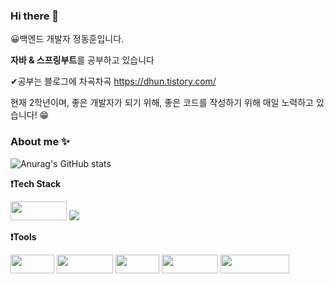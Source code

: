 
<!---
dhun0103/dhun0103 is a ✨ special ✨ repository because its `README.md` (this file) appears on your GitHub profile.
You can click the Preview link to take a look at your changes.
--->


### Hi there 👋

😀백엔드 개발자 정동훈입니다.

 **자바 & 스프링부트**를 공부하고 있습니다
<div>
 
 ✔공부는 블로그에 차곡차곡
 https://dhun.tistory.com/

 현재 2학년이며, 좋은 개발자가 되기 위해, 좋은 코드를 작성하기 위해 매일 노력하고 있습니다! 😁

 ### About me ✨

 
 ![Anurag's GitHub stats](https://github-readme-stats.vercel.app/api?username=dhun0103&show_icons=true&theme=dracula) 


<!---
 ![Top Langs](https://github-readme-stats.vercel.app/api/top-langs/?username=dhun0103&layout=compact&theme=tokyonight)
dhun0103/dhun0103 is a ✨ special ✨ repository because its `README.md` (this file) appears on your GitHub profile.
You can click the Preview link to take a look at your changes.
--->

  
**❗Tech Stack**
<p></p>


 <img src= "https://img.shields.io/badge/java-%23ED8B00.svg?style=for-the-badge&logo=java&logoColor=white" width="90" height="30"/>
 <!-- <img src= "https://img.shields.io/badge/spring-%236DB33F.svg?style=for-the-badge&logo=spring&logoColor=white" width="100" height="30"/> -->
 <img src="https://img.shields.io/badge/Springboot-6DB33F?style=for-the-badge&logo=Springboot&logoColor=white">
<div>
  
**❗Tools**
  <p></p>
  <p>
  <img src= "https://img.shields.io/badge/AWS-%23FF9900.svg?style=for-the-badge&logo=amazon-aws&logoColor=white" width="70" height="30"/>
<img src= "https://img.shields.io/badge/Slack-4A154B?style=for-the-badge&logo=slack&logoColor=white" width="90" height="30"/>
<img src= "https://img.shields.io/badge/git-%23F05033.svg?style=for-the-badge&logo=git&logoColor=white" width="70" height="30"/>
<img src= "https://img.shields.io/badge/github-%23121011.svg?style=for-the-badge&logo=github&logoColor=white" width="90" height="30"/>
   <img src= "https://img.shields.io/badge/IntelliJIDEA-000000.svg?style=for-the-badge&logo=intellij-idea&logoColor=white" width="110" height="30"/>
  
